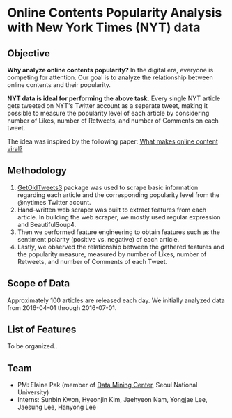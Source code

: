 # Online Contents Popularity Analysis with New York Times (NYT) data

## Objective

**Why analyze online contents popularity?** In the digital era, everyone is competing for attention. Our goal is to analyze the relationship between online contents and their popularity.

**NYT data is ideal for performing the above task.** Every single NYT article gets tweeted on NYT's Twitter account as a separate tweet, making it possible to measure the popularity level of each article by considering number of Likes, number of Retweets, and number of Comments on each tweet.

The idea was inspired by the following paper: [What makes online content viral?](https://papers.ssrn.com/sol3/papers.cfm?abstract_id=1528077)

## Methodology

1. [GetOldTweets3](https://pypi.org/project/GetOldTweets3/) package was used to scrape basic information regarding each article and the corresponding popularity level from the @nytimes Twitter acount.
1. Hand-written web scraper was built to extract features from each article. In building the web scraper, we mostly used regular expression and BeautifulSoup4.
1. Then we performed feature engineering to obtain features such as the sentiment polarity (positive vs. negative) of each article.
1. Lastly, we observed the relationship between the gathered features and the popularity measure, measured by number of Likes, number of Retweets, and number of Comments of each Tweet.

## Scope of Data

Approximately 100 articles are released each day. We initially analyzed data from 2016-04-01 through 2016-07-01. 

## List of Features
To be organized..


## Team
* PM: Elaine Pak (member of [Data Mining Center](http://dm.snu.ac.kr/en/), Seoul National University)
* Interns: Sunbin Kwon, Hyeonjin Kim, Jaehyeon Nam, Yongjae Lee, Jaesung Lee, Hanyong Lee

